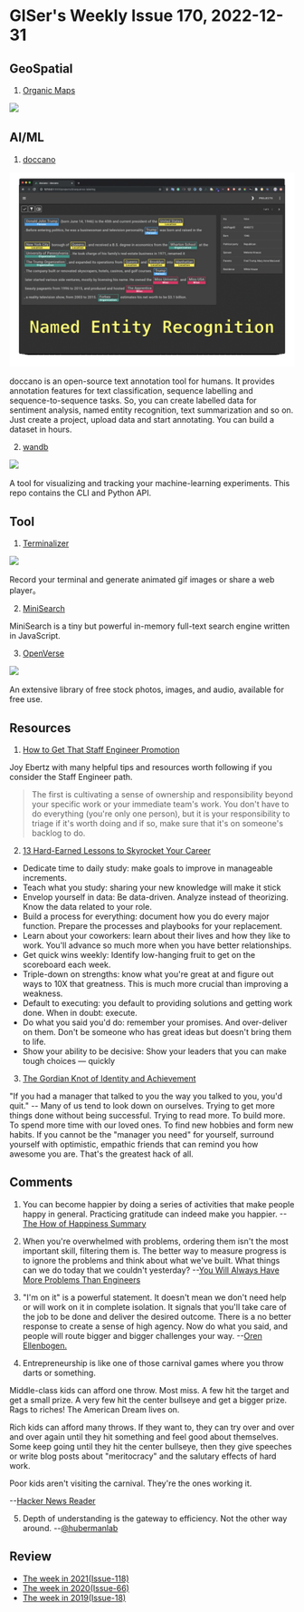 # GISer's Weekly Issue 170, 2022-12-31

## GeoSpatial

1. [Organic Maps](https://github.com/organicmaps/organicmaps)

![](https://github.com/organicmaps/organicmaps/raw/master/android/src/fdroid/play/listings/en-US/graphics/phone-screenshots/1.jpg)

## AI/ML

1. [doccano](https://github.com/doccano/doccano)

![](https://raw.githubusercontent.com/doccano/doccano/master/docs/images/demo/demo.gif)

doccano is an open-source text annotation tool for humans. It provides annotation features for text classification, sequence labelling and sequence-to-sequence tasks. So, you can create labelled data for sentiment analysis, named entity recognition, text summarization and so on. Just create a project, upload data and start annotating. You can build a dataset in hours.

2. [wandb](https://github.com/wandb/wandb)

![](https://camo.githubusercontent.com/142884846370535458dabeb5e009c320a259e9f25b2407ee18ba59ea53c0b64d/68747470733a2f2f692e696d6775722e636f6d2f5455333451465a2e706e67)

A tool for visualizing and tracking your machine-learning experiments. This repo contains the CLI and Python API.

## Tool

1. [Terminalizer](https://github.com/faressoft/terminalizer)

![](https://github.com/faressoft/terminalizer/raw/master/img/demo.gif?raw=true)

Record your terminal and generate animated gif images or share a web player。

2. [MiniSearch](https://github.com/lucaong/minisearch)

MiniSearch is a tiny but powerful in-memory full-text search engine written in JavaScript.

3. [OpenVerse](https://wordpress.org/openverse/)

![](https://cdn.beekka.com/blogimg/asset/202209/bg2022092904.webp)

An extensive library of free stock photos, images, and audio, available for free use.

## Resources

1. [How to Get That Staff Engineer Promotion](https://jkebertz.medium.com/how-to-get-that-staff-engineer-promotion-837cb19fbf44)

Joy Ebertz with many helpful tips and resources worth following if you consider the Staff Engineer path.

> The first is cultivating a sense of ownership and responsibility beyond your specific work or your immediate team's work.
> You don't have to do everything (you're only one person), but it is your responsibility to triage if it's worth doing and if so, make sure that it's on someone's backlog to do.

2. [13 Hard-Earned Lessons to Skyrocket Your Career](https://nitter.net/adcock_brett/status/1603050437094961153)

- Dedicate time to daily study: make goals to improve in manageable increments.
- Teach what you study: sharing your new knowledge will make it stick
- Envelop yourself in data: Be data-driven. Analyze instead of theorizing. Know the data related to your role.
- Build a process for everything: document how you do every major function. Prepare the processes and playbooks for your replacement.
- Learn about your coworkers: learn about their lives and how they like to work. You'll advance so much more when you have better relationships.
- Get quick wins weekly: Identify low-hanging fruit to get on the scoreboard each week.
- Triple-down on strengths: know what you're great at and figure out ways to 10X that greatness. This is much more crucial than improving a weakness.
- Default to executing: you default to providing solutions and getting work done. When in doubt: execute.
- Do what you said you'd do: remember your promises. And over-deliver on them. Don't be someone who has great ideas but doesn't bring them to life.
- Show your ability to be decisive: Show your leaders that you can make tough choices — quickly

3. [The Gordian Knot of Identity and Achievement](https://radreads.co/identity-achievement/)

"If you had a manager that talked to you the way you talked to you, you'd quit." -- Many of us tend to look down on ourselves. Trying to get more things done without being successful. Trying to read more. To build more. To spend more time with our loved ones. To find new hobbies and form new habits. If you cannot be the "manager you need" for yourself, surround yourself with optimistic, empathic friends that can remind you how awesome you are. That's the greatest hack of all.

## Comments

1. You can become happier by doing a series of activities that make people happy in general. Practicing gratitude can indeed make you happier.
   --[The How of Happiness Summary](https://fourminutebooks.com/the-how-of-happiness-summary/)

2. When you're overwhelmed with problems, ordering them isn't the most important skill, filtering them is. The better way to measure progress is to ignore the problems and think about what we've built. What things can we do today that we couldn't yesterday?
   --[You Will Always Have More Problems Than Engineers](https://betterprogramming.pub/you-will-always-have-more-problems-than-engineers-aafff94a4623)

3. "I'm on it" is a powerful statement. It doesn't mean we don't need help or will work on it in complete isolation. It signals that you'll take care of the job to be done and deliver the desired outcome. There is a no better response to create a sense of high agency. Now do what you said, and people will route bigger and bigger challenges your way.
   --[Oren Ellenbogen.](https://softwareleadweekly.com/issues/527)

4. Entrepreneurship is like one of those carnival games where you throw darts or something.

Middle-class kids can afford one throw. Most miss. A few hit the target and get a small prize. A very few hit the center bullseye and get a bigger prize. Rags to riches! The American Dream lives on.

Rich kids can afford many throws. If they want to, they can try over and over and over again until they hit something and feel good about themselves. Some keep going until they hit the center bullseye, then they give speeches or write blog posts about "meritocracy" and the salutary effects of hard work.

Poor kids aren't visiting the carnival. They're the ones working it.

--[Hacker News Reader](https://news.ycombinator.com/item?id=15659076)

5. Depth of understanding is the gateway to efficiency. Not the other way around.
   --[@hubermanlab](https://nitter.net/hubermanlab/status/1607443691836440577)

## Review

- [The week in 2021(Issue-118)](https://github.com/lkcozy/weekly/blob/master/docs/2021/issue-118.md)
- [The week in 2020(Issue-66)](https://github.com/lkcozy/weekly/blob/master/docs/2020/issue-66.md)
- [The week in 2019(Issue-18)](https://github.com/lkcozy/weekly/blob/master/docs/2019/issue-18.md)
